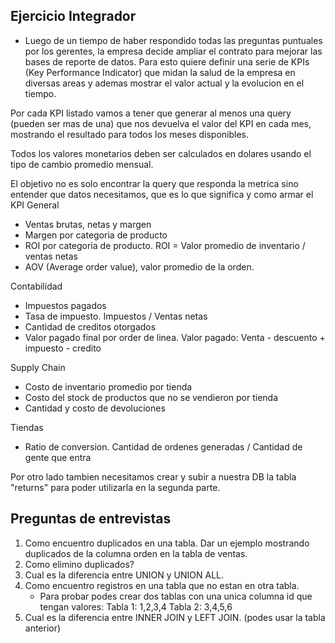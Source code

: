 ## Ejercicio Integrador

- Luego de un tiempo de haber respondido todas las preguntas puntuales por los gerentes, la empresa decide ampliar el contrato para mejorar las bases de reporte de datos. Para esto quiere definir una serie de KPIs (Key Performance Indicator) que midan la salud de la empresa en diversas areas y ademas mostrar el valor actual y la evolucion en el tiempo. 

Por cada KPI listado vamos a tener que generar al menos una query (pueden ser mas de una) que nos devuelva el valor del KPI en cada mes, mostrando el resultado para todos los meses disponibles.

Todos los valores monetarios deben ser calculados en dolares usando el tipo de cambio promedio mensual. 

El objetivo no es solo encontrar la query que responda la metrica sino entender que datos necesitamos, que es lo que significa y como armar el KPI
General 
- Ventas brutas, netas y margen
- Margen por categoria de producto 
- ROI por categoria de producto. ROI = Valor promedio de inventario / ventas netas 
- AOV (Average order value), valor promedio de la orden. 

Contabilidad
- Impuestos pagados
- Tasa de impuesto. Impuestos / Ventas netas 
- Cantidad de creditos otorgados
- Valor pagado final por order de linea. Valor pagado: Venta - descuento + impuesto - credito

Supply Chain
- Costo de inventario promedio por tienda
- Costo del stock de productos que no se vendieron por tienda
- Cantidad y costo de devoluciones

Tiendas
- Ratio de conversion. Cantidad de ordenes generadas / Cantidad de gente que entra

Por otro lado tambien necesitamos crear y subir a nuestra DB la tabla "returns" para poder utilizarla en la segunda parte.

## Preguntas de entrevistas

1. Como encuentro duplicados en una tabla. Dar un ejemplo mostrando duplicados de la columna orden en la tabla de ventas.
2. Como elimino duplicados?
3. Cual es la diferencia entre UNION y UNION ALL.
4. Como encuentro registros en una tabla que no estan en otra tabla.
    - Para probar podes crear dos tablas con una unica columna id que tengan valores: Tabla 1: 1,2,3,4 Tabla 2: 3,4,5,6
6. Cual es la diferencia entre INNER JOIN y LEFT JOIN. (podes usar la tabla anterior)
